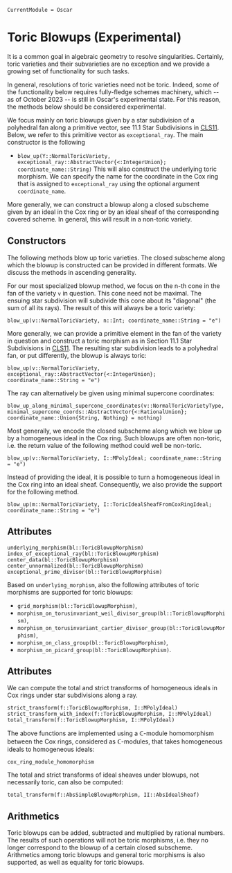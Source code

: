 ```@meta
CurrentModule = Oscar
```

# Toric Blowups (Experimental)

It is a common goal in algebraic geometry to resolve singularities.
Certainly, toric varieties and their subvarieties are no exception and
we provide a growing set of functionality for such tasks.

In general, resolutions of toric varieties need not be toric. Indeed,
some of the functionality below requires fully-fledge schemes machinery,
which -- as of October 2023 -- is still in Oscar's experimental state.
For this reason, the methods below should be considered experimental.

We focus mainly on toric blowups given by a star subdivision of a
polyhedral fan along a primitive vector, see 11.1 Star Subdivisions in
[CLS11](@cite). Below, we refer to this primitive vector as
`exceptional_ray`. The main constructor is the following
- `blow_up(Y::NormalToricVariety, exceptional_ray::AbstractVector{<:IntegerUnion}; coordinate_name::String)`
This will also construct the underlying toric morphism. We can specify
the name for the coordinate in the Cox ring that is assigned to
`exceptional_ray` using the optional argument `coordinate_name`.

More generally, we can construct a blowup along a closed subscheme given
by an ideal in the Cox ring or by an ideal sheaf of the corresponding
covered scheme. In general, this will result in a non-toric variety.


## Constructors

The following methods blow up toric varieties. The closed subscheme
along which the blowup is constructed can be provided in different
formats. We discuss the methods in ascending generality.

For our most specialized blowup method, we focus on the n-th cone in the
fan of the variety `v` in question. This cone need not be maximal. The
ensuing star subdivision will subdivide this cone about its "diagonal"
(the sum of all its rays). The result of this will always be a toric
variety:
```@docs
blow_up(v::NormalToricVariety, n::Int; coordinate_name::String = "e")
```
More generally, we can provide a primitive element in the fan of the
variety in question and construct a toric morphism as in Section 11.1
Star Subdivisions in [CLS11](@cite). The resulting star subdivision
leads to a polyhedral fan, or put differently, the blowup is always
toric:
```@docs
blow_up(v::NormalToricVariety, exceptional_ray::AbstractVector{<:IntegerUnion}; coordinate_name::String = "e")
```
The ray can alternatively be given using minimal supercone coordinates:
```@docs
blow_up_along_minimal_supercone_coordinates(v::NormalToricVarietyType, minimal_supercone_coords::AbstractVector{<:RationalUnion}; coordinate_name::Union{String, Nothing} = nothing)
```
Most generally, we encode the closed subscheme along which we blow up by
a homogeneous ideal in the Cox ring. Such blowups are often non-toric,
i.e. the return value of the following method could well be non-toric.
```@docs
blow_up(v::NormalToricVariety, I::MPolyIdeal; coordinate_name::String = "e")
```
Instead of providing the ideal, it is possible to turn a homogeneous
ideal in the Cox ring into an ideal sheaf. Consequently, we also provide
the support for the following method.
```@docs
blow_up(m::NormalToricVariety, I::ToricIdealSheafFromCoxRingIdeal; coordinate_name::String = "e")
```


## Attributes

```@docs
underlying_morphism(bl::ToricBlowupMorphism)
index_of_exceptional_ray(bl::ToricBlowupMorphism)
center_data(bl::ToricBlowupMorphism)
center_unnormalized(bl::ToricBlowupMorphism)
exceptional_prime_divisor(bl::ToricBlowupMorphism)
```
Based on `underlying_morphism`, also the following attributes of toric
morphisms are supported for toric blowups:
- `grid_morphism(bl::ToricBlowupMorphism)`,
- `morphism_on_torusinvariant_weil_divisor_group(bl::ToricBlowupMorphism)`,
- `morphism_on_torusinvariant_cartier_divisor_group(bl::ToricBlowupMorphism)`,
- `morphism_on_class_group(bl::ToricBlowupMorphism)`,
- `morphism_on_picard_group(bl::ToricBlowupMorphism)`.


## Attributes

We can compute the total and strict transforms of homogeneous ideals in Cox rings under star subdivisions along a ray.
```@docs
strict_transform(f::ToricBlowupMorphism, I::MPolyIdeal)
strict_transform_with_index(f::ToricBlowupMorphism, I::MPolyIdeal)
total_transform(f::ToricBlowupMorphism, I::MPolyIdeal)
```
The above functions are implemented using a $\mathbb{C}$-module
homomorphism between the Cox rings, considered as $\mathbb{C}$-modules,
that takes homogeneous ideals to homogeneous ideals:
```@docs
cox_ring_module_homomorphism
```
The total and strict transforms of ideal sheaves under blowups, not
necessarily toric, can also be computed:
```@docs
total_transform(f::AbsSimpleBlowupMorphism, II::AbsIdealSheaf)
```


## Arithmetics

Toric blowups can be added, subtracted and multiplied by rational
numbers. The results of such operations will not be toric morphisms,
i.e. they no longer correspond to the blowup of a certain closed
subscheme. Arithmetics among toric blowups and general toric morphisms
is also supported, as well as equality for toric blowups.
